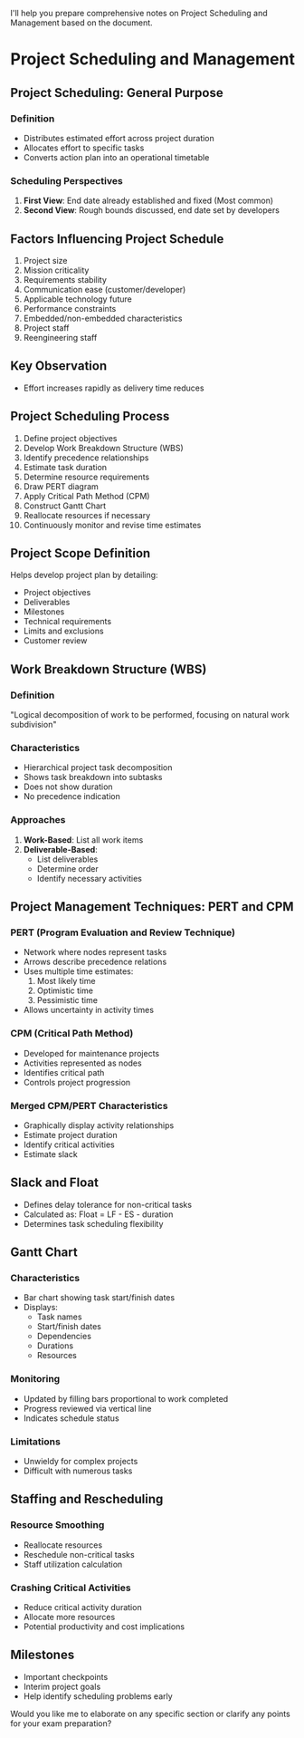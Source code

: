 I'll help you prepare comprehensive notes on Project Scheduling and Management based on the document.

# Project Scheduling and Management

## Project Scheduling: General Purpose

### Definition
- Distributes estimated effort across project duration
- Allocates effort to specific tasks
- Converts action plan into an operational timetable

### Scheduling Perspectives
1. **First View**: End date already established and fixed (Most common)
2. **Second View**: Rough bounds discussed, end date set by developers

## Factors Influencing Project Schedule
1. Project size
2. Mission criticality
3. Requirements stability
4. Communication ease (customer/developer)
5. Applicable technology future
6. Performance constraints
7. Embedded/non-embedded characteristics
8. Project staff
9. Reengineering staff

## Key Observation
- Effort increases rapidly as delivery time reduces

## Project Scheduling Process
1. Define project objectives
2. Develop Work Breakdown Structure (WBS)
3. Identify precedence relationships
4. Estimate task duration
5. Determine resource requirements
6. Draw PERT diagram
7. Apply Critical Path Method (CPM)
8. Construct Gantt Chart
9. Reallocate resources if necessary
10. Continuously monitor and revise time estimates

## Project Scope Definition
Helps develop project plan by detailing:
- Project objectives
- Deliverables
- Milestones
- Technical requirements
- Limits and exclusions
- Customer review

## Work Breakdown Structure (WBS)
### Definition
"Logical decomposition of work to be performed, focusing on natural work subdivision"

### Characteristics
- Hierarchical project task decomposition
- Shows task breakdown into subtasks
- Does not show duration
- No precedence indication

### Approaches
1. **Work-Based**: List all work items
2. **Deliverable-Based**: 
   - List deliverables
   - Determine order
   - Identify necessary activities

## Project Management Techniques: PERT and CPM

### PERT (Program Evaluation and Review Technique)
- Network where nodes represent tasks
- Arrows describe precedence relations
- Uses multiple time estimates:
  1. Most likely time
  2. Optimistic time
  3. Pessimistic time
- Allows uncertainty in activity times

### CPM (Critical Path Method)
- Developed for maintenance projects
- Activities represented as nodes
- Identifies critical path
- Controls project progression

### Merged CPM/PERT Characteristics
- Graphically display activity relationships
- Estimate project duration
- Identify critical activities
- Estimate slack

## Slack and Float
- Defines delay tolerance for non-critical tasks
- Calculated as: Float = LF - ES - duration
- Determines task scheduling flexibility

## Gantt Chart
### Characteristics
- Bar chart showing task start/finish dates
- Displays:
  - Task names
  - Start/finish dates
  - Dependencies
  - Durations
  - Resources

### Monitoring
- Updated by filling bars proportional to work completed
- Progress reviewed via vertical line
- Indicates schedule status

### Limitations
- Unwieldy for complex projects
- Difficult with numerous tasks

## Staffing and Rescheduling
### Resource Smoothing
- Reallocate resources
- Reschedule non-critical tasks
- Staff utilization calculation

### Crashing Critical Activities
- Reduce critical activity duration
- Allocate more resources
- Potential productivity and cost implications

## Milestones
- Important checkpoints
- Interim project goals
- Help identify scheduling problems early

Would you like me to elaborate on any specific section or clarify any points for your exam preparation?

